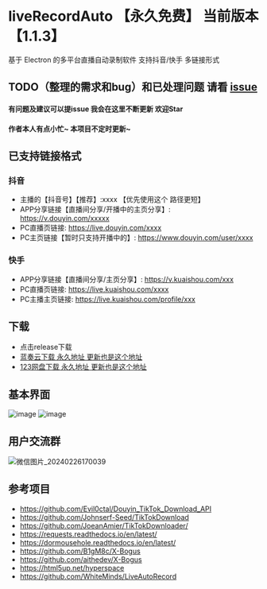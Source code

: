 # liveRecordAuto 【永久免费】 当前版本【1.1.3】 
基于 Electron 的多平台直播自动录制软件 支持抖音/快手 多链接形式 

## TODO（整理的需求和bug）和已处理问题 请看 [issue](https://github.com/OriX6/liveRecordAuto/issues/15)
#### 有问题及建议可以提issue  我会在这里不断更新 欢迎Star
#### 作者本人有点小忙~ 本项目不定时更新~ 

## 已支持链接格式
### 抖音
- 主播的【抖音号】【推荐】:xxxx   【优先使用这个 路径更短】
- APP分享链接【直播间分享/开播中的主页分享】: https://v.douyin.com/xxxxx
- PC直播页链接: https://live.douyin.com/xxxx
- PC主页链接【暂时只支持开播中的】: https://www.douyin.com/user/xxxx
### 快手
- APP分享链接【直播间分享/主页分享】: https://v.kuaishou.com/xxx
- PC直播页链接: https://live.kuaishou.com/xxxx
- PC主播主页链接: https://live.kuaishou.com/profile/xxx
## 下载
- 点击release下载
- [蓝奏云下载  永久地址 更新也是这个地址](https://orix.lanzoue.com/s/lzfp)
- [123网盘下载 永久地址 更新也是这个地址](https://www.123pan.com/s/501cVv-DXHWA.html)

## 基本界面
![image](https://github.com/OriX6/liveRecordAuto/assets/142074786/47015e08-eb11-408f-9a30-b23a3cb7382d)
![image](https://github.com/OriX6/liveRecordAuto/assets/142074786/4769a08b-c246-4694-96c3-be468faf9c77)

## 用户交流群

![微信图片_20240226170039](https://github.com/OriX6/liveRecordAuto/assets/142074786/057a206c-ddea-4416-9fcc-e75c80981564)


## 参考项目
* https://github.com/Evil0ctal/Douyin_TikTok_Download_API
* https://github.com/Johnserf-Seed/TikTokDownload
* https://github.com/JoeanAmier/TikTokDownloader/
* https://requests.readthedocs.io/en/latest/
* https://dormousehole.readthedocs.io/en/latest/
* https://github.com/B1gM8c/X-Bogus
* https://github.com/aithedev/X-Bogus
* https://html5up.net/hyperspace
* https://github.com/WhiteMinds/LiveAutoRecord
